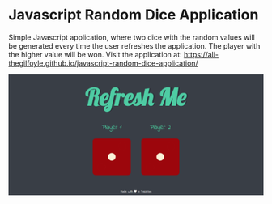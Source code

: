 # Javascript Random Dice Application
Simple Javascript application, where two dice with the random values will be generated every time the user refreshes the application. The player with the higher value will be won.
Visit the application at: https://ali-thegilfoyle.github.io/javascript-random-dice-application/

<img src="readme_images/main.png" width="1280">
